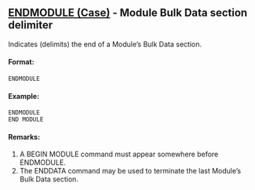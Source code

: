 ## [ENDMODULE (Case)](https://help.hexagonmi.com/bundle/MSC_Nastran_2022.4/page/Nastran_Combined_Book/qrg/casecontrol4a/TOC.ENDMODULE.Case.xhtml) - Module Bulk Data section delimiter

Indicates (delimits) the end of a Module’s Bulk Data section.

#### Format:

```nastran
ENDMODULE
```

#### Example:

```nastran
ENDMODULE
END MODULE
```

#### Remarks:

1. A BEGIN MODULE command must appear somewhere before ENDMODULE.
2. The ENDDATA command may be used to terminate the last Module’s Bulk Data section.
